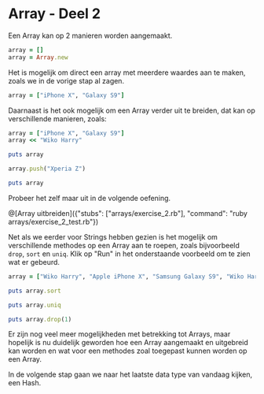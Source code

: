 # Array - Deel 2

Een Array kan op 2 manieren worden aangemaakt.

```ruby
array = []
array = Array.new
```

Het is mogelijk om direct een array met meerdere waardes aan te maken, zoals we
in de vorige stap al zagen.

```ruby
array = ["iPhone X", "Galaxy S9"]
```

Daarnaast is het ook mogelijk om een Array verder uit te breiden, dat kan op
verschillende manieren, zoals:

```ruby runnable
array = ["iPhone X", "Galaxy S9"]
array << "Wiko Harry"

puts array

array.push("Xperia Z")

puts array
```

Probeer het zelf maar uit in de volgende oefening.

@[Array uitbreiden]({"stubs": ["arrays/exercise_2.rb"], "command": "ruby arrays/exercise_2_test.rb"})

Net als we eerder voor Strings hebben gezien is het mogelijk om verschillende methodes
op een Array aan te roepen, zoals bijvoorbeeld `drop`, `sort` en `uniq`. Klik op "Run"
in het onderstaande voorbeeld om te zien wat er gebeurd.

```ruby runnable
array = ["Wiko Harry", "Apple iPhone X", "Samsung Galaxy S9", "Wiko Harry"]

puts array.sort

puts array.uniq

puts array.drop(1)
```

Er zijn nog veel meer mogelijkheden met betrekking tot Arrays, maar hopelijk is
nu duidelijk geworden hoe een Array aangemaakt en uitgebreid kan worden en wat
voor een methodes zoal toegepast kunnen worden op een Array.

In de volgende stap gaan we naar het laatste data type van vandaag kijken, een Hash.
